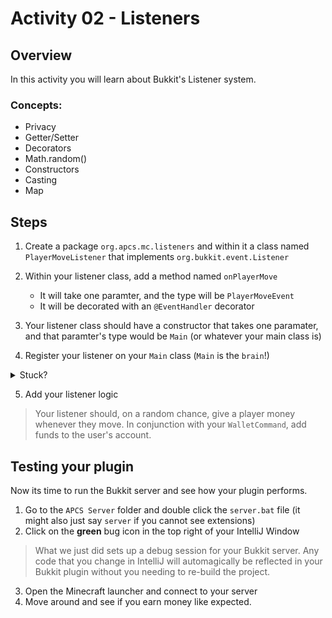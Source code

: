

# Activity 02 - Listeners

## Overview
In this activity you will learn about Bukkit's Listener system.

### Concepts:
- Privacy
- Getter/Setter
- Decorators
- Math.random()
- Constructors
- Casting
- Map

## Steps
1. Create a package `org.apcs.mc.listeners` and within it a class named `PlayerMoveListener` that implements `org.bukkit.event.Listener`

2. Within your listener class, add a method named `onPlayerMove`
	- It will take one paramter, and the type will be `PlayerMoveEvent`
	- It will be decorated with an `@EventHandler` decorator

3. Your listener class should have a constructor that takes one paramater, and that paramter's type would be `Main` (or whatever your main class is)

4. Register your listener on your `Main` class (`Main` is the `brain`!)

<details>
<summary>Stuck?</summary>

```java
this.getServer().getPluginManager().registerEvents(new PlayerMoveListener(this), this);
```
</details>

5. Add your listener logic
> Your listener should, on a random chance, give a player money whenever they move. In conjunction with your `WalletCommand`, add funds to the user's account.

## Testing your plugin
Now its time to run the Bukkit server and see how your plugin performs.

1. Go to the `APCS Server` folder and double click the `server.bat` file (it might also just say `server` if you cannot see extensions)
2. Click on the **green** bug icon in the top right of your IntelliJ Window

> What we just did sets up a debug session for your Bukkit server. Any code that you change in IntelliJ will automagically be reflected in your Bukkit plugin without you needing to re-build the project.

3. Open the Minecraft launcher and connect to your server
4. Move around and see if you earn money like expected.
